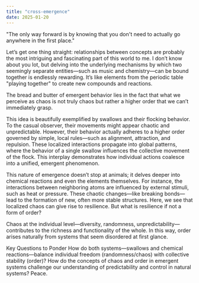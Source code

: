 ```yaml
---
title: "cross-emergence"
date: 2025-01-20
---
```

"The only way forward is by knowing that you don't need to actually go anywhere in the first place."

Let’s get one thing straight: relationships between concepts are probably the most intriguing and fascinating part of this world to me. I don’t know about you lot, but delving into the underlying mechanisms by which two seemingly separate entities—such as music and chemistry—can be bound together is endlessly rewarding. It’s like elements from the periodic table "playing together" to create new compounds and reactions.

The bread and butter of emergent behavior lies in the fact that what we perceive as chaos is not truly chaos but rather a higher order that we can’t immediately grasp.

This idea is beautifully exemplified by swallows and their flocking behavior. To the casual observer, their movements might appear chaotic and unpredictable. However, their behavior actually adheres to a higher order governed by simple, local rules—such as alignment, attraction, and repulsion. These localized interactions propagate into global patterns, where the behavior of a single swallow influences the collective movement of the flock. This interplay demonstrates how individual actions coalesce into a unified, emergent phenomenon.

This nature of emergence doesn’t stop at animals; it delves deeper into chemical reactions and even the elements themselves. For instance, the interactions between neighboring atoms are influenced by external stimuli, such as heat or pressure. These chaotic changes—like breaking bonds—lead to the formation of new, often more stable structures. Here, we see that localized chaos can give rise to resilience. But what is resilience if not a form of order?

Chaos at the individual level—diversity, randomness, unpredictability—contributes to the richness and functionality of the whole. In this way, order arises naturally from systems that seem disordered at first glance.

Key Questions to Ponder
How do both systems—swallows and chemical reactions—balance individual freedom (randomness/chaos) with collective stability (order)?
How do the concepts of chaos and order in emergent systems challenge our understanding of predictability and control in natural systems?
Peace.



